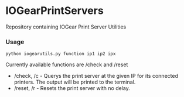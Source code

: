 # IOGearPrintServers
Repository containing IOGear Print Server Utilities

### Usage
`python iogearutils.py function ip1 ip2 ipx`

Currently available functions are /check and /reset

- /check, /c - Querys the print server at the given IP for its connected printers. The output will be printed to the terminal.
- /reset, /r - Resets the print server with no delay.


